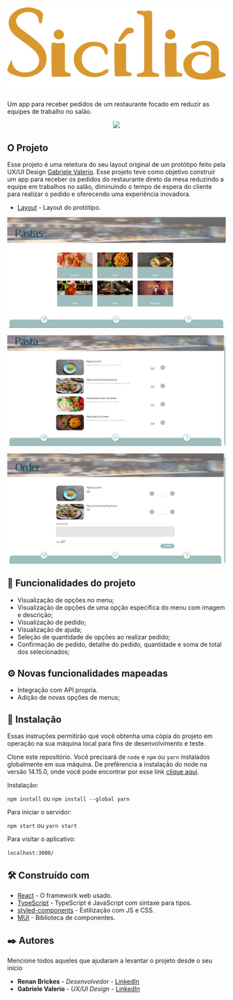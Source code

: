 # ![Logo Sicília](./prints/nome_02.png)
Um app para receber pedidos de um restaurante focado em reduzir
as equipes de trabalho no salão.

<p align="center">
<img src="http://img.shields.io/static/v1?label=STATUS&message=EM%20DESENVOLVIMENTO&color=GREEN&style=for-the-badge"/>
</p>

## O Projeto
Esse projeto é uma releitura do seu layout original de um protótipo feito pela UX/UI Design <a href="https://www.linkedin.com/in/gabrielevaler/">Gabriele Valerio</a>.
Esse projeto teve como objetivo construir um app para receber os pedidos do restaurante direto da mesa
reduzindo a equipe em trabalhos no salão, diminuindo o tempo de espera do cliente para realizar o pedido e
oferecendo uma experiência inovadora.

* [Layout](https://www.behance.net/gallery/138699685/Prototipo-App-Pedido) - Layout do protótipo.

![Menu](prints/01.png)

![Pasta](prints/02.png)

![Order](prints/03.png)

## :hammer: Funcionalidades do projeto

- Visualização de opções no menu;
- Visualização de opções de uma opção especifica do menu com imagem e descrição;
- Visualização de pedido;
- Visualização de ajuda;
- Seleção de quantidade de opções ao realizar pedido;
- Confirmação de pedido, detalhe do pedido, quantidade e soma de total dos selecionados;


## ⚙️ Novas funcionalidades mapeadas
- Integração com API propria.
- Adição de novas opções de menus;


## 🔧 Instalação
Essas instruções permitirão que você obtenha uma cópia do projeto em operação na sua máquina local para fins de desenvolvimento e teste.

Clone este repositório. Você precisará de `node` e `npm` ou `yarn` instalados globalmente em sua máquina.
De prefêrencia a instalação do node na versão 14.15.0, onde você pode encontrar por esse link <a href="https://nodejs.org/ja/blog/release/v14.15.0/">clique aqui</a>.

Instalação:

`npm install` ou `npm install --global yarn`

Para iniciar o servidor:

`npm start` ou `yarn start` 

Para visitar o aplicativo:

`localhost:3000/`

## 🛠️ Construído com

* [React](https://pt-br.reactjs.org/) - O framework web usado.
* [TypeScript](https://www.typescriptlang.org/) - TypeScript é JavaScript com sintaxe para tipos. 
* [styled-components](https://styled-components.com/) - Estilização com JS e CSS.
* [MUI](https://mui.com/pt/) - Biblioteca de componentes.

## ✒️ Autores

Mencione todos aqueles que ajudaram a levantar o projeto desde o seu início

* **Renan Brickes** - *Desenvolvedor* - [LinkedIn](https://www.linkedin.com/in/renan-brickes-822717140/)
* **Gabriele Valerio** - *UX/UI Design* - [LinkedIn](https://www.linkedin.com/in/gabrielevaler/)
